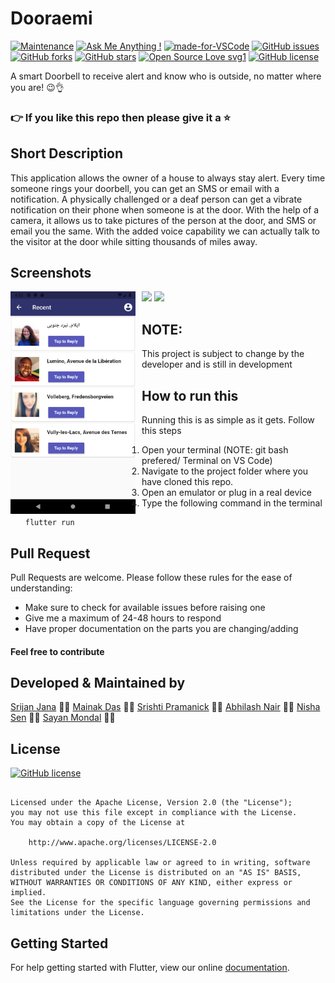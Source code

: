 # Dooraemi

[![Maintenance](https://img.shields.io/badge/Maintained%3F-yes-green.svg)](https://GitHub.com/Naereen/StrapDown.js/graphs/commit-activity) [![Ask Me Anything !](https://img.shields.io/badge/Ask%20me-anything-1abc9c.svg)](https://GitHub.com/Naereen/ama) [![made-for-VSCode](https://img.shields.io/badge/Made%20for-VSCode-1f425f.svg)](https://code.visualstudio.com/) [![GitHub issues](https://img.shields.io/github/issues/S-ayanide/Flutter-ScratchAndWin.svg)](https://github.com/S-ayanide/Flutter-ScratchAndWin/issues)
[![GitHub forks](https://img.shields.io/github/forks/S-ayanide/Flutter-ScratchAndWin.svg?style=social)](https://github.com/S-ayanide/Flutter-ScratchAndWin/network) [![GitHub stars](https://img.shields.io/github/stars/S-ayanide/Flutter-ScratchAndWin.svg?style=social)](https://github.com/S-ayanide/Flutter-ScratchAndWin/stargazers) [![Open Source Love svg1](https://badges.frapsoft.com/os/v1/open-source.svg?v=103)](https://github.com/ellerbrock/open-source-badges/)
[![GitHub license](https://img.shields.io/github/license/S-ayanide/Flutter-ScratchAndWin.svg?style=popout)](https://github.com/S-ayanide/Flutter-ScratchAndWin/blob/master/LICENSE)

A smart Doorbell to receive alert and know who is outside, no matter where you are! 😉👌
### 👉 If you like this repo then please give it a ⭐️

## Short Description
This application allows the owner of a house to always stay alert. Every time someone rings your doorbell, you can get an SMS or email with a notification. A physically challenged or a deaf person can get a vibrate notification on their phone when someone is at the door. With the help of a camera, it allows us to take pictures of the person at the door, and SMS or email you the same. With the added voice capability we can actually talk to the visitor at the door while sitting thousands of miles away.

## Screenshots
 <img src="https://media.giphy.com/media/dYmd8IhICdfrEIgxBr/giphy.gif" width="200" /> <img src="https://media.giphy.com/media/egv5Exo5YA4hAr9GHK/giphy.gif" width="200" /> <img src="images/SS3.png"
     alt="Recent Screen"
     style="float: left; margin-right: 10px;"
     width="200"/> 
     
     
     
     
     
## NOTE:
This project is subject to change by the developer and is still in development

## How to run this
Running this is as simple as it gets. Follow this steps
1. Open your terminal (NOTE: git bash prefered/ Terminal on VS Code)
2. Navigate to the project folder where you have cloned this repo.
3. Open an emulator or plug in a real device
4. Type the following command in the terminal 
     ```
     flutter run
     ```
     
## Pull Request

Pull Requests are welcome. Please follow these rules for the ease of understanding:
* Make sure to check for available issues before raising one
* Give me a maximum of 24-48 hours to respond
* Have proper documentation on the parts you are changing/adding

#### Feel free to contribute

## Developed & Maintained by
[Srijan Jana](https://github.com/sjana289) 👨‍💻
[Mainak Das](https://github.com/mainak679) 👨‍💻
[Srishti Pramanick](https://github.com/SrishtiPramanick) 👩‍💻
[Abhilash Nair](https://github.com/Abhilashnair261) 👨‍💻
[Nisha Sen](https://github.com/nishasen) 👩‍💻
[Sayan Mondal](https://github.com/S-ayanide) 👨‍💻

## License 
[![GitHub license](https://img.shields.io/github/license/S-ayanide/Flutter-ScratchAndWin.svg?style=for-the-badge)](https://github.com/S-ayanide/Flutter-ScratchAndWin/blob/master/LICENSE)
```Copyright 2019 Sayan Mondal

Licensed under the Apache License, Version 2.0 (the "License");
you may not use this file except in compliance with the License.
You may obtain a copy of the License at

    http://www.apache.org/licenses/LICENSE-2.0

Unless required by applicable law or agreed to in writing, software
distributed under the License is distributed on an "AS IS" BASIS,
WITHOUT WARRANTIES OR CONDITIONS OF ANY KIND, either express or implied.
See the License for the specific language governing permissions and
limitations under the License.
```

## Getting Started
For help getting started with Flutter, view our online [documentation](https://flutter.dev/docs).
